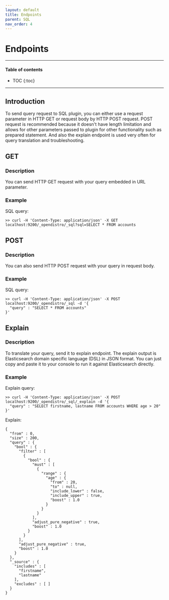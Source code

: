 ```yaml
---
layout: default
title: Endpoints
parent: SQL
nav_order: 4
---
```



# Endpoints

---

#### Table of contents
- TOC
{:toc}


---

## Introduction

To send query request to SQL plugin, you can either use a request
parameter in HTTP GET or request body by HTTP POST request. POST request
is recommended because it doesn't have length limitation and allows for
other parameters passed to plugin for other functionality such as
prepared statement. And also the explain endpoint is used very often for
query translation and troubleshooting.

## GET

### Description

You can send HTTP GET request with your query embedded in URL parameter.

### Example

SQL query:

    >> curl -H 'Content-Type: application/json' -X GET localhost:9200/_opendistro/_sql?sql=SELECT * FROM accounts

## POST

### Description

You can also send HTTP POST request with your query in request body.

### Example

SQL query:

    >> curl -H 'Content-Type: application/json' -X POST localhost:9200/_opendistro/_sql -d '{
      "query" : "SELECT * FROM accounts"
    }'

## Explain

### Description

To translate your query, send it to explain endpoint. The explain output
is Elasticsearch domain specific language (DSL) in JSON format. You can
just copy and paste it to your console to run it against Elasticsearch
directly.

### Example

Explain query:

    >> curl -H 'Content-Type: application/json' -X POST localhost:9200/_opendistro/_sql/_explain -d '{
      "query" : "SELECT firstname, lastname FROM accounts WHERE age > 20"
    }'

Explain:

    {
      "from" : 0,
      "size" : 200,
      "query" : {
        "bool" : {
          "filter" : [
            {
              "bool" : {
                "must" : [
                  {
                    "range" : {
                      "age" : {
                        "from" : 20,
                        "to" : null,
                        "include_lower" : false,
                        "include_upper" : true,
                        "boost" : 1.0
                      }
                    }
                  }
                ],
                "adjust_pure_negative" : true,
                "boost" : 1.0
              }
            }
          ],
          "adjust_pure_negative" : true,
          "boost" : 1.0
        }
      },
      "_source" : {
        "includes" : [
          "firstname",
          "lastname"
        ],
        "excludes" : [ ]
      }
    }
